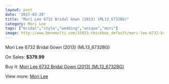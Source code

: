 ```yaml
---
layout: post
date: '2017-03-28'
title: "Mori Lee 6732 Bridal Gown (2013) (ML13_6732BG)"
category: Mori Lee
tags: ["bridal","style","wedding","unique","mori"]
image: http://www.benemulti.com/15023-thickbox_default/mori-lee-6732-bridal-gown-2013-ml136732bg.jpg
---
```

Mori Lee 6732 Bridal Gown (2013) (ML13_6732BG)

On Sales: **$379.99**
<a href="https://www.benemulti.com/en/mori-lee/5722-mori-lee-6732-bridal-gown-2013-ml136732bg.html"><amp-img layout="responsive" width="600" height="600" src="//www.benemulti.com/15023-thickbox_default/mori-lee-6732-bridal-gown-2013-ml136732bg.jpg" alt="Mori Lee 6732 Bridal Gown (2013) (ML13_6732BG) 0" /></a>
<a href="https://www.benemulti.com/en/mori-lee/5722-mori-lee-6732-bridal-gown-2013-ml136732bg.html"><amp-img layout="responsive" width="600" height="600" src="//www.benemulti.com/15025-thickbox_default/mori-lee-6732-bridal-gown-2013-ml136732bg.jpg" alt="Mori Lee 6732 Bridal Gown (2013) (ML13_6732BG) 1" /></a>
<a href="https://www.benemulti.com/en/mori-lee/5722-mori-lee-6732-bridal-gown-2013-ml136732bg.html"><amp-img layout="responsive" width="600" height="600" src="//www.benemulti.com/15024-thickbox_default/mori-lee-6732-bridal-gown-2013-ml136732bg.jpg" alt="Mori Lee 6732 Bridal Gown (2013) (ML13_6732BG) 2" /></a>

Buy it: [Mori Lee 6732 Bridal Gown (2013) (ML13_6732BG)](https://www.benemulti.com/en/mori-lee/5722-mori-lee-6732-bridal-gown-2013-ml136732bg.html "Mori Lee 6732 Bridal Gown (2013) (ML13_6732BG)")

View more: [Mori Lee](https://www.benemulti.com/en/50-mori-lee "Mori Lee")